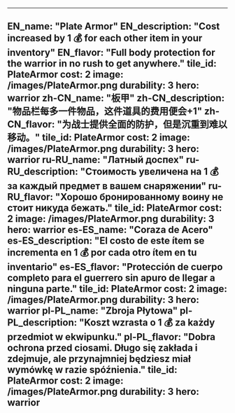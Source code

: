 ---

EN_name: "Plate Armor"
EN_description: "Cost increased by 1 💰 for each other item in your inventory"
EN_flavor: "Full body protection for the warrior in no rush to get anywhere."
tile_id: PlateArmor
cost: 2
image: /images/PlateArmor.png
durability: 3
hero: warrior
zh-CN_name: "板甲"
zh-CN_description: "物品栏每多一件物品，这件道具的费用便会+1"
zh-CN_flavor: "为战士提供全面的防护，但是沉重到难以移动。"
tile_id: PlateArmor
cost: 2
image: /images/PlateArmor.png
durability: 3
hero: warrior
ru-RU_name: "Латный доспех"
ru-RU_description: "Стоимость увеличена на 1 💰 за каждый предмет в вашем снаряжении"
ru-RU_flavor: "Хорошо бронированному воину не стоит никуда бежать."
tile_id: PlateArmor
cost: 2
image: /images/PlateArmor.png
durability: 3
hero: warrior
es-ES_name: "Coraza de Acero"
es-ES_description: "El costo de este ítem se incrementa en 1 💰 por cada otro ítem en tu inventario"
es-ES_flavor: "Protección de cuerpo completo para el guerrero sin apuro de llegar a ninguna parte."
tile_id: PlateArmor
cost: 2
image: /images/PlateArmor.png
durability: 3
hero: warrior
pl-PL_name: "Zbroja Płytowa"
pl-PL_description: "Koszt wzrasta o 1 💰 za każdy przedmiot w ekwipunku."
pl-PL_flavor: "Dobra ochrona przed ciosami. Długo się zakłada i zdejmuje, ale przynajmniej będziesz miał wymówkę w razie spóźnienia."
tile_id: PlateArmor
cost: 2
image: /images/PlateArmor.png
durability: 3
hero: warrior
---